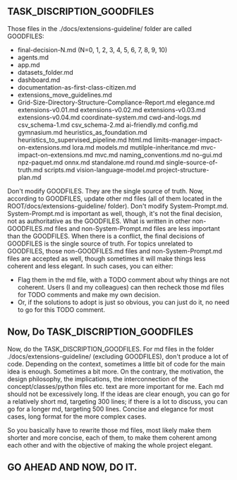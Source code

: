 ## TASK_DISCRIPTION_GOODFILES

Those files in the ./docs/extensions-guideline/ folder are called GOODFILES: 
- final-decision-N.md (N=0, 1, 2, 3, 4, 5, 6, 7, 8, 9, 10)
- agents.md
- app.md
- datasets_folder.md
- dashboard.md
- documentation-as-first-class-citizen.md
- extensions_move_guidelines.md
- Grid-Size-Directory-Structure-Compliance-Report.md
elegance.md
extensions-v0.01.md
extensions-v0.02.md
extensions-v0.03.md
extensions-v0.04.md
coordinate-system.md
cwd-and-logs.md
csv_schema-1.md
csv_schema-2.md
ai-friendly.md
config.md
gymnasium.md
heuristics_as_foundation.md
heuristics_to_supervised_pipeline.md
html.md
limits-manager-impact-on-extensions.md
lora.md
models.md
mutilple-inheritance.md
mvc-impact-on-extensions.md
mvc.md
naming_conventions.md
no-gui.md
npz-paquet.md
onnx.md
standalone.md
round.md
single-source-of-truth.md
scripts.md
vision-language-model.md
project-structure-plan.md


Don't modify GOODFILES. They are the single source of truth. Now, according to GOODFILES, update other md files (all of them located in the ROOT/docs/extensions-guideline/ folder). Don't modify System-Prompt.md. System-Prompt.md is important as well, though, it's not the final decision, not as authoritative as the GOODFILES. What is written in other non-GOODFILES.md files and non-System-Prompt.md files are less important than the GOODFILES. When there is a conflict, the final decisions of GOODFILES is the single source of truth. For topics unrelated to GOODFILES, those non-GOODFILES.md files and non-System-Prompt.md files are accepted as well, though sometimes it will make things less coherent and less elegant. In such cases, you can either:

- Flag them in the md file, with a TODO comment about why things are not coherent. Users (I and my colleagues) can then recheck those md files for TODO comments and make my own decision.
- Or, if the solutions to adopt is just so obvious, you can just do it, no need to go for this TODO comment.

## Now, Do TASK_DISCRIPTION_GOODFILES

Now, do the TASK_DISCRIPTION_GOODFILES. For md files in the folder ./docs/extensions-guideline/ (excluding GOODFILES), don't produce a lot of code. Depending on the context, sometimes a little bit of code for the main idea is enough. Sometimes a bit more. On the contrary, the motivation, the design philosophy, the implications, the interconnection of the concept/classes/python files etc. text are more important for me. Each md should not be excessively long. If the ideas are clear enough, you can go for a relatively short md, targeting 300 lines; if there is a lot to discuss, you can go for a longer md, targeting 500 lines. Concise and elegance for most cases, long format for the more complex cases.

So you basically have to rewrite those md files, most likely make them shorter and more concise, each of them, to make them coherent among each other and with the objective of making the whole project elegant.

## GO AHEAD AND NOW, DO IT.

